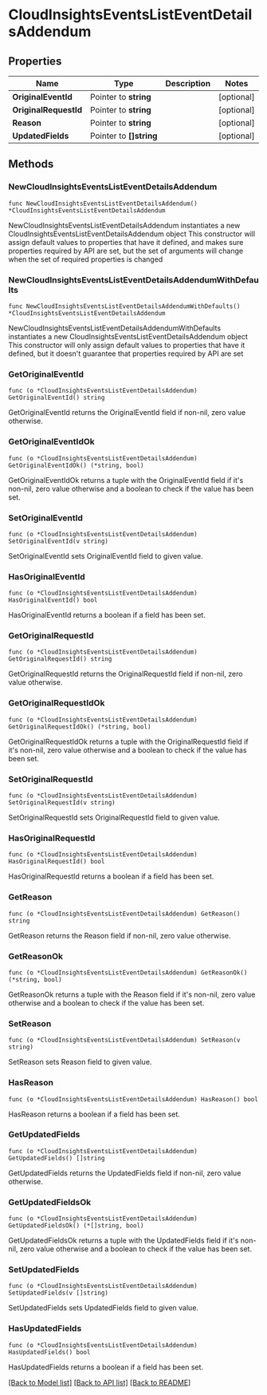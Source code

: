 # CloudInsightsEventsListEventDetailsAddendum

## Properties

Name | Type | Description | Notes
------------ | ------------- | ------------- | -------------
**OriginalEventId** | Pointer to **string** |  | [optional] 
**OriginalRequestId** | Pointer to **string** |  | [optional] 
**Reason** | Pointer to **string** |  | [optional] 
**UpdatedFields** | Pointer to **[]string** |  | [optional] 

## Methods

### NewCloudInsightsEventsListEventDetailsAddendum

`func NewCloudInsightsEventsListEventDetailsAddendum() *CloudInsightsEventsListEventDetailsAddendum`

NewCloudInsightsEventsListEventDetailsAddendum instantiates a new CloudInsightsEventsListEventDetailsAddendum object
This constructor will assign default values to properties that have it defined,
and makes sure properties required by API are set, but the set of arguments
will change when the set of required properties is changed

### NewCloudInsightsEventsListEventDetailsAddendumWithDefaults

`func NewCloudInsightsEventsListEventDetailsAddendumWithDefaults() *CloudInsightsEventsListEventDetailsAddendum`

NewCloudInsightsEventsListEventDetailsAddendumWithDefaults instantiates a new CloudInsightsEventsListEventDetailsAddendum object
This constructor will only assign default values to properties that have it defined,
but it doesn't guarantee that properties required by API are set

### GetOriginalEventId

`func (o *CloudInsightsEventsListEventDetailsAddendum) GetOriginalEventId() string`

GetOriginalEventId returns the OriginalEventId field if non-nil, zero value otherwise.

### GetOriginalEventIdOk

`func (o *CloudInsightsEventsListEventDetailsAddendum) GetOriginalEventIdOk() (*string, bool)`

GetOriginalEventIdOk returns a tuple with the OriginalEventId field if it's non-nil, zero value otherwise
and a boolean to check if the value has been set.

### SetOriginalEventId

`func (o *CloudInsightsEventsListEventDetailsAddendum) SetOriginalEventId(v string)`

SetOriginalEventId sets OriginalEventId field to given value.

### HasOriginalEventId

`func (o *CloudInsightsEventsListEventDetailsAddendum) HasOriginalEventId() bool`

HasOriginalEventId returns a boolean if a field has been set.

### GetOriginalRequestId

`func (o *CloudInsightsEventsListEventDetailsAddendum) GetOriginalRequestId() string`

GetOriginalRequestId returns the OriginalRequestId field if non-nil, zero value otherwise.

### GetOriginalRequestIdOk

`func (o *CloudInsightsEventsListEventDetailsAddendum) GetOriginalRequestIdOk() (*string, bool)`

GetOriginalRequestIdOk returns a tuple with the OriginalRequestId field if it's non-nil, zero value otherwise
and a boolean to check if the value has been set.

### SetOriginalRequestId

`func (o *CloudInsightsEventsListEventDetailsAddendum) SetOriginalRequestId(v string)`

SetOriginalRequestId sets OriginalRequestId field to given value.

### HasOriginalRequestId

`func (o *CloudInsightsEventsListEventDetailsAddendum) HasOriginalRequestId() bool`

HasOriginalRequestId returns a boolean if a field has been set.

### GetReason

`func (o *CloudInsightsEventsListEventDetailsAddendum) GetReason() string`

GetReason returns the Reason field if non-nil, zero value otherwise.

### GetReasonOk

`func (o *CloudInsightsEventsListEventDetailsAddendum) GetReasonOk() (*string, bool)`

GetReasonOk returns a tuple with the Reason field if it's non-nil, zero value otherwise
and a boolean to check if the value has been set.

### SetReason

`func (o *CloudInsightsEventsListEventDetailsAddendum) SetReason(v string)`

SetReason sets Reason field to given value.

### HasReason

`func (o *CloudInsightsEventsListEventDetailsAddendum) HasReason() bool`

HasReason returns a boolean if a field has been set.

### GetUpdatedFields

`func (o *CloudInsightsEventsListEventDetailsAddendum) GetUpdatedFields() []string`

GetUpdatedFields returns the UpdatedFields field if non-nil, zero value otherwise.

### GetUpdatedFieldsOk

`func (o *CloudInsightsEventsListEventDetailsAddendum) GetUpdatedFieldsOk() (*[]string, bool)`

GetUpdatedFieldsOk returns a tuple with the UpdatedFields field if it's non-nil, zero value otherwise
and a boolean to check if the value has been set.

### SetUpdatedFields

`func (o *CloudInsightsEventsListEventDetailsAddendum) SetUpdatedFields(v []string)`

SetUpdatedFields sets UpdatedFields field to given value.

### HasUpdatedFields

`func (o *CloudInsightsEventsListEventDetailsAddendum) HasUpdatedFields() bool`

HasUpdatedFields returns a boolean if a field has been set.


[[Back to Model list]](../README.md#documentation-for-models) [[Back to API list]](../README.md#documentation-for-api-endpoints) [[Back to README]](../README.md)



